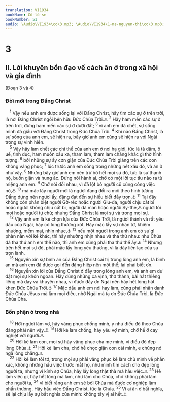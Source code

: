 ```yaml
---
translation: VI1934
bookName: Cô-lô-se 
bookNumber: 51
audio: \Audio\VI1934\co\3.mp3; \Audio\VI1934\1-ms-nguyen-thi\co\3.mp3; \Audio\VI1934\2-ms-david-dong\co\3.mp3
---
```


<div class="title"><h1>3</h1><h2>II. Lời khuyên bổn đạo về cách ăn ở trong xã hội và gia đình</h2><p>(Đoạn 3 và 4)</p><h3>Đời mới trong Đấng Christ</h3></div>
<span class="verse co_3_1"> <sup>1</sup> Vậy nếu anh em được sống lại với Đấng Christ, hãy tìm các sự ở trên trời, là nơi Đấng Christ ngồi bên hữu Đức Chúa Trời.<a data-toggle="tooltip" data-placement="bottom" title="Thi 110:1">⚓</a></span>
<span class="verse co_3_2"><sup>2</sup> Hãy ham mến các sự ở trên trời, đừng ham mến các sự ở dưới đất; </span>
<span class="verse co_3_3"><sup>3</sup> vì anh em đã chết, sự sống mình đã giấu với Đấng Christ trong Đức Chúa Trời. </span>
<span class="verse co_3_4"><sup>4</sup> Khi nào Đấng Christ, là sự sống của anh em, sẽ hiện ra, bấy giờ anh em cũng sẽ hiện ra với Ngài trong sự vinh hiển. <br/></span>
<span class="verse co_3_5"> <sup>5</sup> Vậy hãy làm chết các chi thể của anh em ở nơi hạ giới, tức là tà dâm, ô uế, tình dục, ham muốn xấu xa, tham lam, tham lam chẳng khác gì thờ hình tượng: </span>
<span class="verse co_3_6"><sup>6</sup> bởi những sự ấy cơn giận của Đức Chúa Trời giáng trên các con không vâng phục; </span>
<span class="verse co_3_7"><sup>7</sup> lúc trước anh em sống trong những nết xấu đó, và ăn ở như vậy. </span>
<span class="verse co_3_8"><sup>8</sup> Nhưng bây giờ anh em nên trừ bỏ hết mọi sự đó, tức là sự thạnh nộ, buồn giận và hung ác. Đừng nói hành ai, chớ có một lời tục tỉu nào ra từ miệng anh em. </span>
<span class="verse co_3_9"><sup>9</sup> Chớ nói dối nhau, vì đã lột bỏ người cũ cùng công việc nó,<a data-toggle="tooltip" data-placement="bottom" title="Eph 4:22">⚓</a></span>
<span class="verse co_3_10"><sup>10</sup> mà mặc lấy người mới là người đang đổi ra mới theo hình tượng Đấng dựng nên người ấy, đặng đạt đến sự hiểu biết đầy trọn.<a data-toggle="tooltip" data-placement="bottom" title="Sa 1:26; Eph 4:24">⚓</a></span>
<span class="verse co_3_11"><sup>11</sup> Tại đây không còn phân biệt người Gờ-réc hoặc người Giu-đa, người chịu cắt bì hoặc người không chịu cắt bì, người dã man hoặc người Sy-the,<a data-toggle="tooltip" data-placement="bottom" title="Người Sy-the đời bấy giờ có tiếng là mọi rợ hơn các Dan khác">⚓</a> người tôi mọi hoặc người tự chủ; nhưng Đấng Christ là mọi sự và trong mọi sự. <br/></span>
<span class="verse co_3_12"> <sup>12</sup> Vậy anh em là kẻ chọn lựa của Đức Chúa Trời, là người thánh và rất yêu dấu của Ngài, hãy có lòng thương xót. Hãy mặc lấy sự nhân từ, khiêm nhượng, mềm mại, nhịn nhục,<a data-toggle="tooltip" data-placement="bottom" title="Eph 4:2">⚓</a></span>
<span class="verse co_3_13"><sup>13</sup> nếu một người trong anh em có sự gì phàn nàn với kẻ khác, thì hãy nhường nhịn nhau và tha thứ nhau: như Chúa đã tha thứ anh em thể nào, thì anh em cũng phải tha thứ thể ấy.<a data-toggle="tooltip" data-placement="bottom" title="Eph 4:32">⚓</a></span>
<span class="verse co_3_14"><sup>14</sup> Nhưng trên hết mọi sự đó, phải mặc lấy lòng yêu thương, vì là dây liên lạc của sự trọn lành. <br/></span>
<span class="verse co_3_15"> <sup>15</sup> Nguyền xin sự bình an của Đấng Christ cai trị trong lòng anh em, là bình an mà anh em đã được gọi đến đặng hiệp nên một thể; lại phải biết ơn. <br/></span>
<span class="verse co_3_16"> <sup>16</sup> Nguyền xin lời của Đấng Christ ở đầy trong lòng anh em, và anh em dư dật mọi sự khôn ngoan. Hãy dùng những ca vịnh, thơ thánh, bài hát thiêng liêng mà dạy và khuyên nhau, vì được đầy ơn Ngài nên hãy hết lòng hát khen Đức Chúa Trời.<a data-toggle="tooltip" data-placement="bottom" title="Eph 5:19-20">⚓</a></span>
<span class="verse co_3_17"><sup>17</sup> Mặc dầu anh em nói hay làm, cũng phải nhân danh Đức Chúa Jêsus mà làm mọi điều, nhờ Ngài mà tạ ơn Đức Chúa Trời, là Đức Chúa Cha. <br/></span>
<div class="title"><h3>Bổn phận ở trong nhà</h3></div>
<span class="verse co_3_18"> <sup>18</sup> Hỡi người làm vợ, hãy vâng phục chồng mình, y như điều đó theo Chúa đáng phải nên vậy.<a data-toggle="tooltip" data-placement="bottom" title="Eph 5:22; 1Phi 3:1">⚓</a></span>
<span class="verse co_3_19"><sup>19</sup> Hỡi kẻ làm chồng, hãy yêu vợ mình, chớ hề ở cay nghiệt với người.<a data-toggle="tooltip" data-placement="bottom" title="Eph 5:25; 1Phi 3:7">⚓</a><br/></span>
<span class="verse co_3_20"> <sup>20</sup> Hỡi kẻ làm con, mọi sự hãy vâng phục cha mẹ mình, vì điều đó đẹp lòng Chúa.<a data-toggle="tooltip" data-placement="bottom" title="Eph 6:1">⚓</a></span>
<span class="verse co_3_21"><sup>21</sup> Hỡi kẻ làm cha, chớ hề chọc giận con cái mình, e chúng nó ngã lòng chăng.<a data-toggle="tooltip" data-placement="bottom" title="Eph 6:4">⚓</a><br/></span>
<span class="verse co_3_22"> <sup>22</sup> Hỡi kẻ làm tôi tớ, trong mọi sự phải vâng phục kẻ làm chủ mình về phần xác, không những hầu việc trước mắt họ, như mình tìm cách cho đẹp lòng người ta, nhưng vì kính sợ Chúa, hãy lấy lòng thật thà mà hầu việc.<a data-toggle="tooltip" data-placement="bottom" title="Eph 6:5-8">⚓</a></span>
<span class="verse co_3_23"><sup>23</sup> Hễ làm việc gì, hãy hết lòng mà làm, như làm cho Chúa, chớ không phải làm cho người ta, </span>
<span class="verse co_3_24"><sup>24</sup> vì biết rằng anh em sẽ bởi Chúa mà được cơ nghiệp làm phần thưởng. Hãy hầu việc Đấng Christ, tức là Chúa. </span>
<span class="verse co_3_25"><sup>25</sup> Vì ai ăn ở bất nghĩa, sẽ lại chịu lấy sự bất nghĩa của mình: không tây vị ai hết.<a data-toggle="tooltip" data-placement="bottom" title="Phu 10:17; Eph 6:9">⚓</a><br/> <br/></span>
